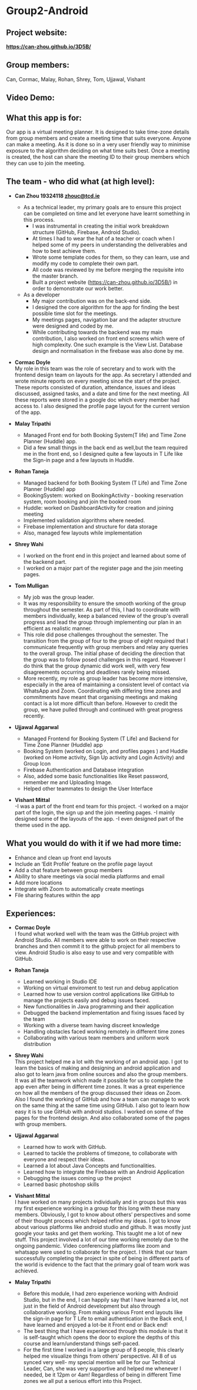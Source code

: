 # Group2-Android

## Project website:
**https://can-zhou.github.io/3D5B/**
## Group members:
Can, Cormac, Malay, Rohan, Shrey, Tom, Ujjawal, Vishant

## Video Demo:

## What this app is for:
Our app is a virtual meeting planner. It is designed to take time-zone details from group members and create a meeting time that suits everyone. Anyone can make a meeting. As it is done so in a very user friendly way to minimise exposure to the algorithm deciding on what time suits best. Once a meeting is created, the host can share the meeting ID to their group members which they can use to join the meeting.
## The team - who did what (at high level):
- **Can Zhou 19324118 zhouc@tcd.ie**
  - As a technical leader, my primary goals are to ensure this project can be completed on time and let everyone have learnt something in this process. 
    - I was instrumental in creating the initial work breakdown structure (GitHub, Firebase, Android Studio). 
    - At times I had to wear the hat of a teacher or coach when I helped some of my peers in understanding the deliverables and how to best achieve them. 
    - Wrote some template codes for them, so they can learn, use and modify my code to complete their own part. 
    - All code was reviewed by me before merging the requisite into the master branch. 
    - Built a project website (https://can-zhou.github.io/3D5B/) in order to demonstrate our work better.
  - As a developer
    - My major contribution was on the back-end side. 
    - I designed the core algorithm for the app for finding the best possible time slot for the meetings. 
    - My meetings pages, navigation bar and the adapter structure were designed and coded by me. 
    - While contributing towards the backend was my main contribution, I also worked on front end screens which were of high complexity. One such example is the View List. Database design and normalisation in the firebase was also done by me.


- **Cormac Doyle**  
My role in this team was the role of secretary and to work with the frontend design team on layouts for the app. As secretary I attended and wrote minute reports on every meeting since the start of the project. These reports consisted of duration, attendance, issues and ideas discussed, assigned tasks, and a date and time for the next meeting. All these reports were stored in a google doc which every member had access to. I also designed the profile page layout for the current version of the app.
- **Malay Tripathi**
  - Managed Front end for both Booking System(T life) and Time Zone Planner (Huddle) app.
  - Did a few small things in the back end as well,but the team required me in the front end, so I designed quite a few layouts in T  Life like the Sign-in page and a few layouts in Huddle.
  
- **Rohan Taneja**  
  - Managed backend for both Booking System (T Life) and Time Zone Planner (Huddle) app
  - BookingSystem: worked on BookingActivity - booking reservation system, room booking and join the booked room
  - Huddle: worked on DashboardActivity for creation and joining meeting
  - Implemented validation algorithms where needed.
  - Firebase implementation and structure for data storage
  - Also, managed few layouts while implementation
- **Shrey Wahi**
  - I worked on the front end in this project and learned about some of the backend part.
  - I worked on a major part of the register page and the join meeting pages.
- **Tom Mulligan**  
  - My job was the group leader.
  - It was my responsibility to ensure the smooth working of the group throughout the semester. As part of this, I  had to coordinate with members individually, keep a balanced review of the group's overall progress and lead the group through implementing our plan in an efficient as realistic manner.
  - This role did pose challenges throughout the semester. The transition from the group of four to the group of eight required that I communicate frequently with group members and relay any queries to the overall group. The initial phase of deciding the direction that the group was to follow posed challenges in this regard. However I do think that the group dynamic did work well, with very few disagreements occurring and deadlines rarely being missed.
  - More recently, my role as group leader has become more intensive, especially in the area of maintaining a consistent level of contact via WhatsApp and Zoom. Coordinating with differing time zones and commitments have meant that organising meetings and making contact is a lot more difficult than before. However to credit the group, we have pulled through and continued with great progress recently.

- **Ujjawal Aggarwal**  
  - Managed Frontend for Booking System (T Life) and Backend for Time Zone Planner (Huddle) app
  - Booking System (worked on Login, and profiles pages ) and Huddle (worked on Home activity, Sign Up activity and Login Activity) and Group Icon
  - Firebase Authentication and Database integration
  - Also, added some basic functionalities like Reset password, remember me and Uploading Image.
  - Helped other teammates to design the User Interface
- **Vishant Mittal**  
-I was a part of the front end team for this project.
-I worked on a major part of the login, the sign up and the join meeting pages. 
-I mainly designed some of the layouts of the app. 
-I even designed part of the theme used in the app.
  
## What you would do with it if we had more time:
- Enhance and clean up front end layouts
- Include an ‘Edit Profile’ feature on the profile page layout
- Add a chat feature between group members
- Ability to share meetings via social media platforms and email
- Add more locations
- Integrate with Zoom to automatically create meetings
- File sharing features within the app

## Experiences:
- **Cormac Doyle**  
I found what worked well with the team was the GitHub project with Android Studio. All members were able to work on their respective branches and then commit it to the github project for all members to view. Android Studio is also easy to use and very compatible with GitHub. 
- **Rohan Taneja**  
  - Learned working in Studio IDE
  - Working on virtual enviroment to test run and debug application
  - Learned how to use version control applications like GitHub to manage the projects easily and debug issues faced.
  - New functionalities in Java programming and their application
  - Debugged the backend implementation and fixing issues faced by the team
  - Working with a diverse team having discreet knowledge
  - Handling obstacles faced working remotely in different time zones
  - Collaborating with various team members and uniform work distribution
  
- **Shrey Wahi**  
This project helped me a lot with the working of an android app. I got to learn the basics of making and designing an android application and also got to learn java from online sources and also the group members.
It was all the teamwork which made it possible for us to complete the app even after being in different time zones. It was a great experience on how all the members of the group discussed their ideas on Zoom.
Also I found the working of GitHub and how a team can manage to work on the same thing at the same time using GitHub. I also got to learn how easy it is to use GitHub with android studios.
I worked on some of the pages for the frontend design. And also collaborated some of the pages with group members.

- **Ujjawal Aggarwal**  
  - Learned how to work with GitHub.
  - Learned to tackle the problems of timezone, to collaborate with everyone and respect their ideas.
  - Learned a lot about Java Concepts and functionalities.
  - Learned how to integrate the Firebase with an Android Application
  - Debugging the issues coming up the project
  - Learned basic photoshop skills
  
- **Vishant Mittal**  
I have worked on many projects individually and in groups but this was my first experience working in a group for this long with these many members. Obviously, I got to know about others’ perspectives and some of their thought process which helped refine my ideas.
I got to know about various platforms like android studio and github. It was mostly just google your tasks and get them working. This taught me a lot of new stuff.
This project involved a lot of our time working remotely due to the ongoing pandemic. Video conferencing platforms like zoom and whatsapp were used to collaborate for the project.
I think that our team successfully completing the project in spite of being in different parts of the world is evidence to the fact that the primary goal of team work was achieved.

- **Malay Tripathi**
  - Before this module, I had zero experience working with Android Studio, but in the end, I can happily say that I have learned a lot, not just in the field of Android development but also through collaborative working. From making various Front end layouts like the sign-in page for T Life to email authentication in the Back end, I have learned and enjoyed a lot-be it Front end or Back end! 
  - The best thing that I have experienced through this module is that it is self-taught which opens the door to explore the depths of this course and learn/understand things self-paced.
  - For the first time I worked in a large group of 8 people, this clearly helped me visualize things from others’ perspective. All 8 of us synced very well- my special mention will be for our Technical Leader, Can, she was very supportive and helped me whenever I needed, be it 12pm or 4am! Regardless of being in different Time zones we all put a serious effort into this Project.
